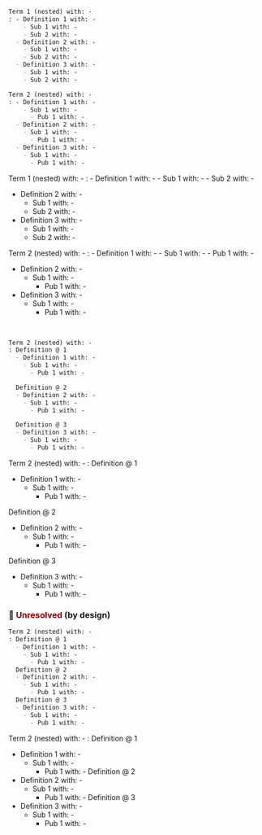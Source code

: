 <!-- ## list.nested.md ------------------ -->

```markdown
Term 1 (nested) with: -
: - Definition 1 with: -
    - Sub 1 with: -
    - Sub 2 with: -
  - Definition 2 with: -
    - Sub 1 with: -
    - Sub 2 with: -
  - Definition 3 with: -
    - Sub 1 with: -
    - Sub 2 with: -

Term 2 (nested) with: -
: - Definition 1 with: -
    - Sub 1 with: -
      - Pub 1 with: -
  - Definition 2 with: -
    - Sub 1 with: -
      - Pub 1 with: -
  - Definition 3 with: -
    - Sub 1 with: -
      - Pub 1 with: -
```

Term 1 (nested) with: -
: - Definition 1 with: -
    - Sub 1 with: -
    - Sub 2 with: -
  - Definition 2 with: -
    - Sub 1 with: -
    - Sub 2 with: -
  - Definition 3 with: -
    - Sub 1 with: -
    - Sub 2 with: -

Term 2 (nested) with: -
: - Definition 1 with: -
    - Sub 1 with: -
      - Pub 1 with: -
  - Definition 2 with: -
    - Sub 1 with: -
      - Pub 1 with: -
  - Definition 3 with: -
    - Sub 1 with: -
      - Pub 1 with: -

<br>

```markdown
Term 2 (nested) with: -
: Definition @ 1
  - Definition 1 with: -
    - Sub 1 with: -
      - Pub 1 with: -

  Definition @ 2
  - Definition 2 with: -
    - Sub 1 with: -
      - Pub 1 with: -

  Definition @ 3
  - Definition 3 with: -
    - Sub 1 with: -
      - Pub 1 with: -
```

Term 2 (nested) with: -
: Definition @ 1
  - Definition 1 with: -
    - Sub 1 with: -
      - Pub 1 with: -

  Definition @ 2
  - Definition 2 with: -
    - Sub 1 with: -
      - Pub 1 with: -

  Definition @ 3
  - Definition 3 with: -
    - Sub 1 with: -
      - Pub 1 with: -

### 🔘 <span style="color:maroon">Unresolved</span> (by design)
```markdown
Term 2 (nested) with: -
: Definition @ 1
  - Definition 1 with: -
    - Sub 1 with: -
      - Pub 1 with: -
  Definition @ 2
  - Definition 2 with: -
    - Sub 1 with: -
      - Pub 1 with: -
  Definition @ 3
  - Definition 3 with: -
    - Sub 1 with: -
      - Pub 1 with: -
```

Term 2 (nested) with: -
: Definition @ 1
  - Definition 1 with: -
    - Sub 1 with: -
      - Pub 1 with: -
  Definition @ 2
  - Definition 2 with: -
    - Sub 1 with: -
      - Pub 1 with: -
  Definition @ 3
  - Definition 3 with: -
    - Sub 1 with: -
      - Pub 1 with: -
